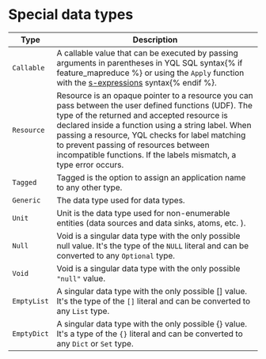 # Special data types

| Type | Description |
| ----- | ----- |
| `Callable` | A callable value that can be executed by passing arguments in parentheses in YQL SQL syntax{% if feature_mapreduce %} or using the `Apply` function with the [s-expressions](/docs/s_expressions) syntax{% endif %}. |
| `Resource` | Resource is an opaque pointer to a resource you can pass between the user defined functions (UDF). The type of the returned and accepted resource is declared inside a function using a string label. When passing a resource, YQL checks for label matching to prevent passing of resources between incompatible functions. If the labels mismatch, a type error occurs. |
| `Tagged` | Tagged is the option to assign an application name to any other type. |
| `Generic` | The data type used for data types. |
| `Unit` | Unit is the data type used for non-enumerable entities (data sources and data sinks, atoms, etc.&nbsp;). |
| `Null` | Void is a singular data type with the only possible null value. It's the type of the `NULL` literal and can be converted to any `Optional` type. |
| `Void` | Void is a singular data type with the only possible `"null"` value. |
| `EmptyList` | A singular data type with the only possible [] value. It's the type of the `[]` literal and can be converted to any `List` type. |
| `EmptyDict` | A singular data type with the only possible {} value. It's a type of the `{}` literal and can be converted to any `Dict` or `Set` type. |

